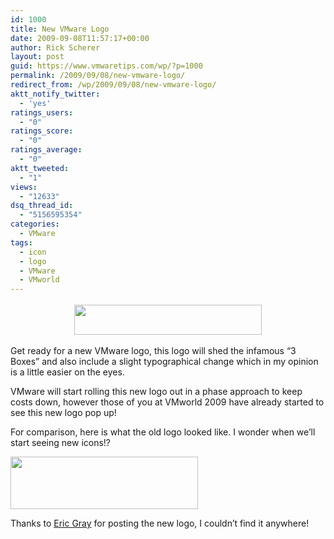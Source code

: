 ```yaml
---
id: 1000
title: New VMware Logo
date: 2009-09-08T11:57:17+00:00
author: Rick Scherer
layout: post
guid: https://www.vmwaretips.com/wp/?p=1000
permalink: /2009/09/08/new-vmware-logo/
redirect_from: /wp/2009/09/08/new-vmware-logo/
aktt_notify_twitter:
  - 'yes'
ratings_users:
  - "0"
ratings_score:
  - "0"
ratings_average:
  - "0"
aktt_tweeted:
  - "1"
views:
  - "12633"
dsq_thread_id:
  - "5156595354"
categories:
  - VMware
tags:
  - icon
  - logo
  - VMware
  - VMworld
---
```

<p style="text-align: center;">
  <a rel="attachment wp-att-1001" href="https://www.vmwaretips.com/wp-content/uploads/2009/09/vmware-logo-new-2009-400.png"><img class="size-medium wp-image-1001 aligncenter" style="margin-top: 3px; margin-bottom: 3px;" title="vmware-logo-new-2009-400" src="https://www.vmwaretips.com/wp-content/uploads/2009/09/vmware-logo-new-2009-400-300x48.png" alt="" width="300" height="48" srcset="https://www.vmwaretips.com/wp-content/uploads/2009/09/vmware-logo-new-2009-400-300x48.png 300w, https://www.vmwaretips.com/wp-content/uploads/2009/09/vmware-logo-new-2009-400.png 400w" sizes="(max-width: 300px) 100vw, 300px" /></a>
</p>

Get ready for a new VMware logo, this logo will shed the infamous &#8220;3 Boxes&#8221; and also include a slight typographical change which in my opinion is a little easier on the eyes.

VMware will start rolling this new logo out in a phase approach to keep costs down, however those of you at VMworld 2009 have already started to see this new logo pop up!

For comparison, here is what the old logo looked like. I wonder when we&#8217;ll start seeing new icons!?

<a rel="attachment wp-att-1002" href="https://www.vmwaretips.com/wp-content/uploads/2009/09/vmware-logo-classic-400.png"><img class="aligncenter size-medium wp-image-1002" title="vmware-logo-classic-400" src="https://www.vmwaretips.com/wp-content/uploads/2009/09/vmware-logo-classic-400-300x84.png" alt="" width="300" height="84" srcset="https://www.vmwaretips.com/wp-content/uploads/2009/09/vmware-logo-classic-400-300x84.png 300w, https://www.vmwaretips.com/wp-content/uploads/2009/09/vmware-logo-classic-400.png 400w" sizes="(max-width: 300px) 100vw, 300px" /></a>

Thanks to <a href="http://www.vcritical.com/2009/08/notice-the-new-vmware-logo/" target="_blank">Eric Gray</a> for posting the new logo, I couldn&#8217;t find it anywhere!